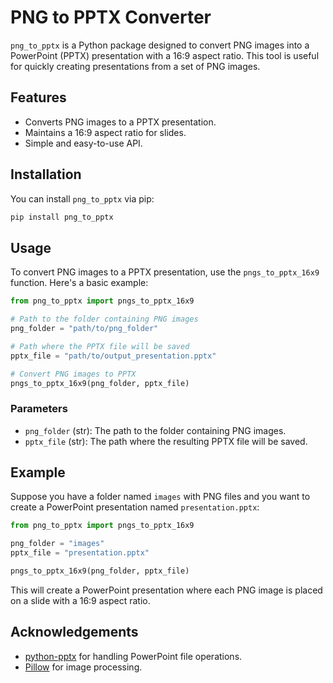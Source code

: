 
# PNG to PPTX Converter

`png_to_pptx` is a Python package designed to convert PNG images into a PowerPoint (PPTX) presentation with a 16:9 aspect ratio. This tool is useful for quickly creating presentations from a set of PNG images.

## Features

- Converts PNG images to a PPTX presentation.
- Maintains a 16:9 aspect ratio for slides.
- Simple and easy-to-use API.

## Installation

You can install `png_to_pptx` via pip:

```bash
pip install png_to_pptx
```

## Usage

To convert PNG images to a PPTX presentation, use the `pngs_to_pptx_16x9` function. Here's a basic example:

```python
from png_to_pptx import pngs_to_pptx_16x9

# Path to the folder containing PNG images
png_folder = "path/to/png_folder"

# Path where the PPTX file will be saved
pptx_file = "path/to/output_presentation.pptx"

# Convert PNG images to PPTX
pngs_to_pptx_16x9(png_folder, pptx_file)
```

### Parameters

- `png_folder` (str): The path to the folder containing PNG images.
- `pptx_file` (str): The path where the resulting PPTX file will be saved.

## Example

Suppose you have a folder named `images` with PNG files and you want to create a PowerPoint presentation named `presentation.pptx`:

```python
from png_to_pptx import pngs_to_pptx_16x9

png_folder = "images"
pptx_file = "presentation.pptx"

pngs_to_pptx_16x9(png_folder, pptx_file)
```

This will create a PowerPoint presentation where each PNG image is placed on a slide with a 16:9 aspect ratio.

## Acknowledgements

- [python-pptx](https://python-pptx.readthedocs.io/) for handling PowerPoint file operations.
- [Pillow](https://pillow.readthedocs.io/) for image processing.



